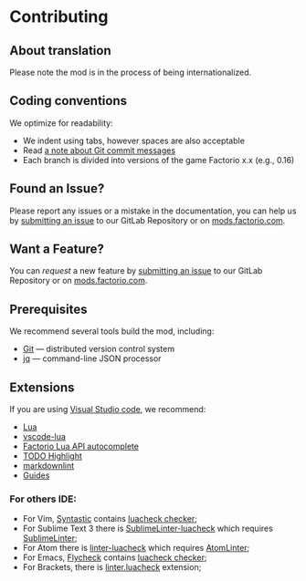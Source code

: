 # Contributing

## About translation

Please note the mod is in the process of being internationalized.

## Coding conventions

We optimize for readability:

* We indent using tabs, however spaces are also acceptable
* Read [a note about Git commit messages](https://tbaggery.com/2008/04/19/a-note-about-git-commit-messages.html)
* Each branch is divided into versions of the game Factorio x.x (e.g., 0.16)

## Found an Issue?
Please report any issues or a mistake in the documentation, you can help us by
[submitting an issue](https://gitlab.com/ZwerOxotnik/diplomacy/issues) to our GitLab Repository or on [mods.factorio.com](https://mods.factorio.com/mod/diplomacy/discussion).

## Want a Feature?
You can *request* a new feature by [submitting an issue](https://gitlab.com/ZwerOxotnik/diplomacy/issues) to our GitLab
Repository or on [mods.factorio.com](https://mods.factorio.com/mod/diplomacy/discussion).

## Prerequisites

We recommend several tools build the mod, including:

* [Git](https://git-scm.com) — distributed version control system
* [jq](https://stedolan.github.io/jq/) — command-line JSON processor

## Extensions

If you are using [Visual Studio code](https://code.visualstudio.com), we recommend:

* [Lua](https://marketplace.visualstudio.com/items?itemName=keyring.Lua)
* [vscode-lua](https://marketplace.visualstudio.com/items?itemName=trixnz.vscode-lua)
* [Factorio Lua API autocomplete](https://marketplace.visualstudio.com/items?itemName=svizzini.factorio-lua-api-autocomplete)
* [TODO Highlight](https://marketplace.visualstudio.com/items?itemName=wayou.vscode-todo-highlight)
* [markdownlint](https://marketplace.visualstudio.com/items?itemName=DavidAnson.vscode-markdownlint)
* [Guides](https://marketplace.visualstudio.com/items?itemName=spywhere.guides)

### For others IDE:

* For Vim, [Syntastic](https://github.com/vim-syntastic/syntastic) contains [luacheck checker](https://github.com/vim-syntastic/syntastic/wiki/Lua%3A---luacheck);
* For Sublime Text 3 there is [SublimeLinter-luacheck](https://packagecontrol.io/packages/SublimeLinter-luacheck) which requires [SublimeLinter](https://sublimelinter.readthedocs.io/en/latest/);
* For Atom there is [linter-luacheck](https://atom.io/packages/linter-luacheck) which requires [AtomLinter](https://github.com/steelbrain/linter);
* For Emacs, [Flycheck](http://www.flycheck.org/en/latest/) contains [luacheck checker](http://www.flycheck.org/en/latest/languages.html#lua);
* For Brackets, there is [linter.luacheck](https://github.com/Malcolm3141/brackets-luacheck) extension;
